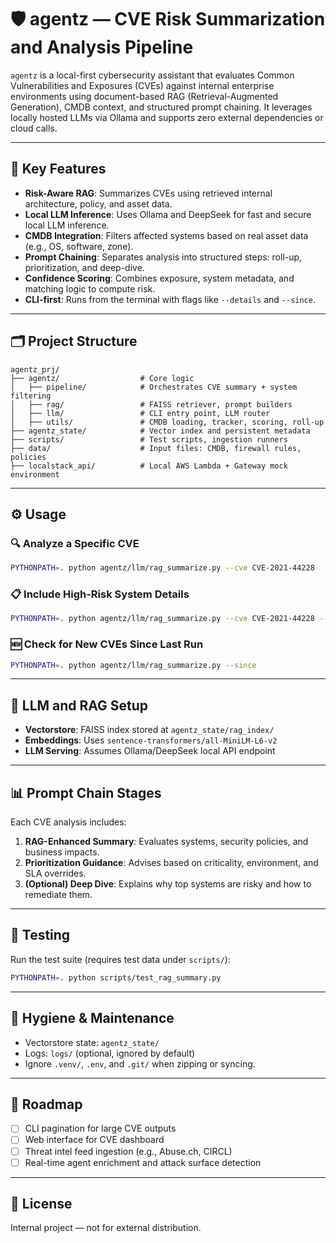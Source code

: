 # 🛡️ agentz — CVE Risk Summarization and Analysis Pipeline

`agentz` is a local-first cybersecurity assistant that evaluates Common Vulnerabilities and Exposures (CVEs) against internal enterprise environments using document-based RAG (Retrieval-Augmented Generation), CMDB context, and structured prompt chaining. It leverages locally hosted LLMs via Ollama and supports zero external dependencies or cloud calls.

---

## 🚀 Key Features

- **Risk-Aware RAG**: Summarizes CVEs using retrieved internal architecture, policy, and asset data.
- **Local LLM Inference**: Uses Ollama and DeepSeek for fast and secure local LLM inference.
- **CMDB Integration**: Filters affected systems based on real asset data (e.g., OS, software, zone).
- **Prompt Chaining**: Separates analysis into structured steps: roll-up, prioritization, and deep-dive.
- **Confidence Scoring**: Combines exposure, system metadata, and matching logic to compute risk.
- **CLI-first**: Runs from the terminal with flags like `--details` and `--since`.

---

## 🗂️ Project Structure

```
agentz_prj/
├── agentz/                  # Core logic
│   ├── pipeline/            # Orchestrates CVE summary + system filtering
│   ├── rag/                 # FAISS retriever, prompt builders
│   ├── llm/                 # CLI entry point, LLM router
│   ├── utils/               # CMDB loading, tracker, scoring, roll-up
├── agentz_state/            # Vector index and persistent metadata
├── scripts/                 # Test scripts, ingestion runners
├── data/                    # Input files: CMDB, firewall rules, policies
├── localstack_api/          # Local AWS Lambda + Gateway mock environment
```

---

## ⚙️ Usage

### 🔍 Analyze a Specific CVE
```bash
PYTHONPATH=. python agentz/llm/rag_summarize.py --cve CVE-2021-44228
```

### 📋 Include High-Risk System Details
```bash
PYTHONPATH=. python agentz/llm/rag_summarize.py --cve CVE-2021-44228 --details
```

### 🆕 Check for New CVEs Since Last Run
```bash
PYTHONPATH=. python agentz/llm/rag_summarize.py --since
```

---

## 🔗 LLM and RAG Setup

- **Vectorstore**: FAISS index stored at `agentz_state/rag_index/`
- **Embeddings**: Uses `sentence-transformers/all-MiniLM-L6-v2`
- **LLM Serving**: Assumes Ollama/DeepSeek local API endpoint

---

## 📊 Prompt Chain Stages

Each CVE analysis includes:

1. **RAG-Enhanced Summary**: Evaluates systems, security policies, and business impacts.
2. **Prioritization Guidance**: Advises based on criticality, environment, and SLA overrides.
3. **(Optional) Deep Dive**: Explains why top systems are risky and how to remediate them.

---

## 🧪 Testing

Run the test suite (requires test data under `scripts/`):

```bash
PYTHONPATH=. python scripts/test_rag_summary.py
```

---

## 🧼 Hygiene & Maintenance

- Vectorstore state: `agentz_state/`
- Logs: `logs/` (optional, ignored by default)
- Ignore `.venv/`, `.env`, and `.git/` when zipping or syncing.

---

## 📌 Roadmap

- [ ] CLI pagination for large CVE outputs
- [ ] Web interface for CVE dashboard
- [ ] Threat intel feed ingestion (e.g., Abuse.ch, CIRCL)
- [ ] Real-time agent enrichment and attack surface detection

---

## 📜 License

Internal project — not for external distribution.
